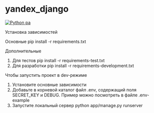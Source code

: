 # yandex_django
[![Python pa](https://github.com/ArtemVX/yandex_django/actions/workflows/python-package.yml/badge.svg)](https://github.com/ArtemVX/yandex_django/actions/workflows/python-package.yml)

Установка зависимостей

Основные pip install -r requirements.txt

Дополнительные 
1. Для тестов pip install -r requirements-test.txt
2. Для разработки pip install -r requirements-development.txt


Чтобы запустить проект в dev-режиме
1. Установите основные зависимости 
2. Добавьте в корневой каталог файл .env, содержащий поля SECRET_KEY и DEBUG. Пример можно посмотреть в файле .env-example
4. Запустите локальный сервер python app/manage.py runserver
